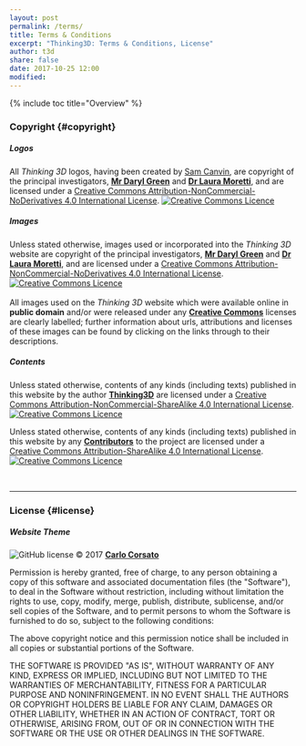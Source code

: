```yaml
---
layout: post
permalink: /terms/
title: Terms & Conditions
excerpt: "Thinking3D: Terms & Conditions, License"
author: t3d
share: false
date: 2017-10-25 12:00
modified:
---
```



<a name="termstoc"></a>
{% include toc title="Overview" %}

### Copyright {#copyright}

##### Logos
All *Thinking 3D* logos, having been created by [Sam Canvin](/credits/#samcanvin), are copyright of the principal investigators, [**Mr Daryl Green**](/team/#darylgreen) and [**Dr Laura Moretti**](/team/#lauramoretti), and are licensed under a <a rel="license" href="http://creativecommons.org/licenses/by-nc-nd/4.0/">Creative Commons Attribution-NonCommercial-NoDerivatives 4.0 International License</a>. <a rel="license" href="http://creativecommons.org/licenses/by-nc-nd/4.0/"><img alt="Creative Commons Licence" style="border-width:0" src="https://i.creativecommons.org/l/by-nc-nd/4.0/80x15.png" /></a>

##### Images
Unless stated otherwise, images used or incorporated into the *Thinking 3D* website are copyright of the principal investigators, [**Mr Daryl Green**](/team/#darylgreen) and [**Dr Laura Moretti**](/team/#lauramoretti), and are licensed under a <a rel="license" href="http://creativecommons.org/licenses/by-nc-nd/4.0/">Creative Commons Attribution-NonCommercial-NoDerivatives 4.0 International License</a>. <a rel="license" href="http://creativecommons.org/licenses/by-nc-nd/4.0/"><img alt="Creative Commons Licence" style="border-width:0" src="https://i.creativecommons.org/l/by-nc-nd/4.0/80x15.png" /></a>
<br><br>
All images used on the *Thinking 3D* website which were available online in **public domain** and/or were released under any [**Creative Commons**](https://creativecommons.org/share-your-work/licensing-types-examples/) licenses are clearly labelled; further information about urls, attributions and licenses of these images can be found by clicking on the links through to their descriptions.


##### Contents
Unless stated otherwise, contents of any kinds (including texts) published in this website by the author [**Thinking3D**](/credits/#t3dauthor) are licensed under a <a rel="license" href="http://creativecommons.org/licenses/by-nc-sa/4.0/">Creative Commons Attribution-NonCommercial-ShareAlike 4.0 International License</a>. <a rel="license" href="http://creativecommons.org/licenses/by-nc-sa/4.0/"><img alt="Creative Commons Licence" style="border-width:0" src="https://i.creativecommons.org/l/by-nc-sa/4.0/80x15.png" /></a>

Unless stated otherwise, contents of any kinds (including texts) published in this website by any [**Contributors**](/contributors/) to the project are licensed under a <a rel="license" href="http://creativecommons.org/licenses/by-sa/4.0/">Creative Commons Attribution-ShareAlike 4.0 International License</a>. <a rel="license" href="http://creativecommons.org/licenses/by-sa/4.0/"><img alt="Creative Commons Licence" style="border-width:0" src="https://i.creativecommons.org/l/by-sa/4.0/80x15.png" /></a>

<br>

---

### License {#license}

##### Website Theme
![GitHub license](https://img.shields.io/badge/license-MIT-lightgrey.svg) &copy; 2017 [**Carlo Corsato**](/team/#carlocorsato)

Permission is hereby granted, free of charge, to any person obtaining a copy
of this software and associated documentation files (the "Software"), to deal
in the Software without restriction, including without limitation the rights
to use, copy, modify, merge, publish, distribute, sublicense, and/or sell
copies of the Software, and to permit persons to whom the Software is
furnished to do so, subject to the following conditions:

The above copyright notice and this permission notice shall be included in all
copies or substantial portions of the Software.

THE SOFTWARE IS PROVIDED "AS IS", WITHOUT WARRANTY OF ANY KIND, EXPRESS OR
IMPLIED, INCLUDING BUT NOT LIMITED TO THE WARRANTIES OF MERCHANTABILITY,
FITNESS FOR A PARTICULAR PURPOSE AND NONINFRINGEMENT. IN NO EVENT SHALL THE
AUTHORS OR COPYRIGHT HOLDERS BE LIABLE FOR ANY CLAIM, DAMAGES OR OTHER
LIABILITY, WHETHER IN AN ACTION OF CONTRACT, TORT OR OTHERWISE, ARISING FROM,
OUT OF OR IN CONNECTION WITH THE SOFTWARE OR THE USE OR OTHER DEALINGS IN THE
SOFTWARE.
